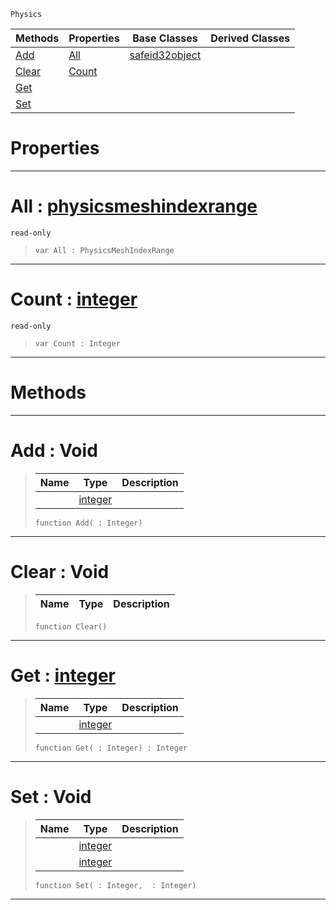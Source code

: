  `Physics`

|Methods|Properties|Base Classes|Derived Classes|
|---|---|---|---|
|[ Add](physicsmeshindexdata.md#add-void)|[ All](physicsmeshindexdata.md#all-zilch-engine-document)|[safeid32object](safeid32object.md)| |
|[ Clear](physicsmeshindexdata.md#clear-void)|[ Count](physicsmeshindexdata.md#count-zilch-engine-docume)| | |
|[ Get](physicsmeshindexdata.md#get-zilch-engine-document)| | | |
|[ Set](physicsmeshindexdata.md#set-void)| | | |


 #  Properties


---  
 #  All : [physicsmeshindexrange](physicsmeshindexrange.md)

 `read-only`

> 
> ``` lang=cpp, name=Nada
> var All : PhysicsMeshIndexRange


---  
 #  Count : [integer](../nada_base_types/integer.md)

 `read-only`

> 
> ``` lang=cpp, name=Nada
> var Count : Integer


---  
 #  Methods


---  
 #  Add : Void

> 
> |Name|Type|Description|
> |---|---|---|
> ||[integer](../nada_base_types/integer.md)| |
> ``` lang=cpp, name=Nada
> function Add( : Integer)
> ``` 


---  
 #  Clear : Void

> 
> |Name|Type|Description|
> |---|---|---|
> ``` lang=cpp, name=Nada
> function Clear()
> ``` 


---  
 #  Get : [integer](../nada_base_types/integer.md)

> 
> |Name|Type|Description|
> |---|---|---|
> ||[integer](../nada_base_types/integer.md)| |
> ``` lang=cpp, name=Nada
> function Get( : Integer) : Integer
> ``` 


---  
 #  Set : Void

> 
> |Name|Type|Description|
> |---|---|---|
> ||[integer](../nada_base_types/integer.md)| |
> ||[integer](../nada_base_types/integer.md)| |
> ``` lang=cpp, name=Nada
> function Set( : Integer,  : Integer)
> ``` 


---  
 

 